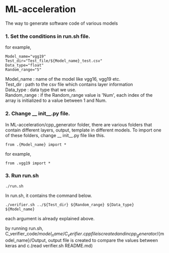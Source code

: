 # ML-acceleration  

The way to generate software code of various models

### 1. Set the conditions in run.sh file. 
  
for example,  
```
Model_name="vgg19"
Test_dir="Test_file/${Model_name}_test.csv"
Data_type="float"
Random_range="5"  
```  
Model_name : name of the model like vgg16, vgg19 etc.  
Test_dir : path to the csv file which contains layer information  
Data_type : data type that we use.  
Random_range : if the Random_range value is 'Num', each index of the array is initialized to a value between 1 and Num.  

### 2. Change __ init__.py file.

In ML-acceleration/cpp_generator folder, there are various folders that contain different layers, output, template in different models.
To import one of these folders, change __ init__.py file like this.

```  
from .{Model_name} import *
```   

for example,  
```  
from .vgg19 import *
``` 


### 3. Run run.sh  
```
./run.sh
```  
  In run.sh, it contains the command below.
  
  ```
  ./verifier.sh ../${Test_dir} ${Random_range} ${Data_type} ${Model_name}
  ```
  each argument is already explained above.      

by running run.sh, C_verifier_code/${model_name}/C_verifier.cpp file is created and in cpp_generator/${model_name}/Output, output file is created to compare the values between keras and c.(read verifier.sh README.md)


